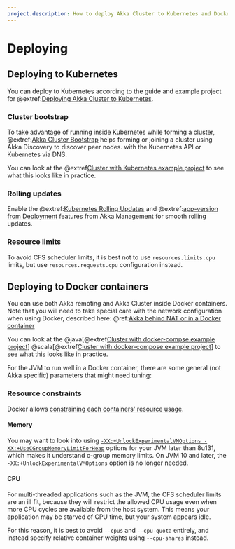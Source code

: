 ```yaml
---
project.description: How to deploy Akka Cluster to Kubernetes and Docker.
---
```

# Deploying

## Deploying to Kubernetes

You can deploy to Kubernetes according to the guide and example project for @extref:[Deploying Akka Cluster to Kubernetes](akka-management:kubernetes-deployment/index.html).

### Cluster bootstrap

To take advantage of running inside Kubernetes while forming a cluster,
@extref:[Akka Cluster Bootstrap](akka-management:bootstrap/) helps forming or joining a cluster using Akka Discovery to discover peer nodes. 
with the Kubernetes API or Kubernetes via DNS.  

You can look at the
@extref[Cluster with Kubernetes example project](samples:akka-sample-cluster-kubernetes-java)
to see what this looks like in practice.

### Rolling updates

Enable the @extref:[Kubernetes Rolling Updates](akka-management:rolling-updates.html#kubernetes-rolling-updates)
and @extref:[app-version from Deployment](akka-management:rolling-updates.html#app-version-from-deployment)
features from Akka Management for smooth rolling updates.
 
### Resource limits

To avoid CFS scheduler limits, it is best not to use `resources.limits.cpu` limits, but use `resources.requests.cpu` configuration instead.

## Deploying to Docker containers

You can use both Akka remoting and Akka Cluster inside Docker containers. Note
that you will need to take special care with the network configuration when using Docker,
described here: @ref:[Akka behind NAT or in a Docker container](../remoting-artery.md#remote-configuration-nat-artery)

You can look at the
@java[@extref[Cluster with docker-compse example project](samples:akka-sample-cluster-docker-compose-java)]
@scala[@extref[Cluster with docker-compose example project](samples:akka-sample-cluster-docker-compose-scala)]
to see what this looks like in practice.

For the JVM to run well in a Docker container, there are some general (not Akka specific) parameters that might need tuning:

### Resource constraints

Docker allows [constraining each containers' resource usage](https://docs.docker.com/config/containers/resource_constraints/).

#### Memory

You may want to look into using [`-XX:+UnlockExperimentalVMOptions -XX:+UseCGroupMemoryLimitForHeap`](https://dzone.com/articles/running-a-jvm-in-a-container-without-getting-kille) options for your JVM later than 8u131, which makes it understand c-group memory limits. On JVM 10 and later, the `-XX:+UnlockExperimentalVMOptions` option is no longer needed.

#### CPU

For multi-threaded applications such as the JVM, the CFS scheduler limits are an ill fit, because they will restrict
the allowed CPU usage even when more CPU cycles are available from the host system. This means your application may be
starved of CPU time, but your system appears idle.

For this reason, it is best to avoid `--cpus` and `--cpu-quota` entirely, and instead specify relative container weights using `--cpu-shares` instead.

